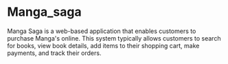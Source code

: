 # Manga_saga
Manga Saga is a web-based application that enables customers to purchase Manga's online. This system typically allows customers to search for books, view book details, add items to their shopping cart, make payments, and track their orders.
